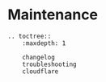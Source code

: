 # Maintenance

```eval_rst
.. toctree::
    :maxdepth: 1

    changelog
    troubleshooting
    cloudflare

```
